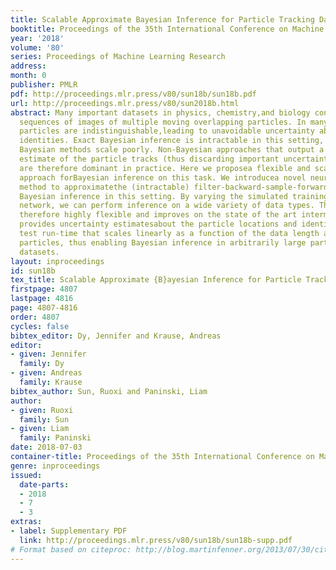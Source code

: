 ```yaml
---
title: Scalable Approximate Bayesian Inference for Particle Tracking Data
booktitle: Proceedings of the 35th International Conference on Machine Learning
year: '2018'
volume: '80'
series: Proceedings of Machine Learning Research
address: 
month: 0
publisher: PMLR
pdf: http://proceedings.mlr.press/v80/sun18b/sun18b.pdf
url: http://proceedings.mlr.press/v80/sun2018b.html
abstract: Many important datasets in physics, chemistry,and biology consist of noisy
  sequences of images of multiple moving overlapping particles. In many cases, the observed
  particles are indistinguishable,leading to unavoidable uncertainty about nearby particles’
  identities. Exact Bayesian inference is intractable in this setting, and previous approximate
  Bayesian methods scale poorly. Non-Bayesian approaches that output a single“best”
  estimate of the particle tracks (thus discarding important uncertainty information)
  are therefore dominant in practice. Here we proposea flexible and scalable amortized
  approach forBayesian inference on this task. We introducea novel neural network
  method to approximatethe (intractable) filter-backward-sample-forward algorithm for
  Bayesian inference in this setting. By varying the simulated training data for the
  network, we can perform inference on a wide variety of data types. This approach is
  therefore highly flexible and improves on the state of the art interms of accuracy;
  provides uncertainty estimatesabout the particle locations and identities; and has a
  test run-time that scales linearly as a function of the data length and number of
  particles, thus enabling Bayesian inference in arbitrarily large particle tracking
  datasets.
layout: inproceedings
id: sun18b
tex_title: Scalable Approximate {B}ayesian Inference for Particle Tracking Data
firstpage: 4807
lastpage: 4816
page: 4807-4816
order: 4807
cycles: false
bibtex_editor: Dy, Jennifer and Krause, Andreas
editor:
- given: Jennifer
  family: Dy
- given: Andreas
  family: Krause
bibtex_author: Sun, Ruoxi and Paninski, Liam
author:
- given: Ruoxi
  family: Sun
- given: Liam
  family: Paninski
date: 2018-07-03
container-title: Proceedings of the 35th International Conference on Machine Learning
genre: inproceedings
issued:
  date-parts:
  - 2018
  - 7
  - 3
extras:
- label: Supplementary PDF
  link: http://proceedings.mlr.press/v80/sun18b/sun18b-supp.pdf
# Format based on citeproc: http://blog.martinfenner.org/2013/07/30/citeproc-yaml-for-bibliographies/
---
```

